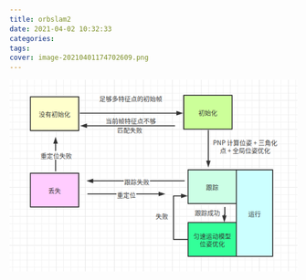 ```yaml
---
title: orbslam2
date: 2021-04-02 10:32:33
categories:
tags:
cover: image-20210401174702609.png
---
```


![](./orbslam2/image-20210401174702609.png)